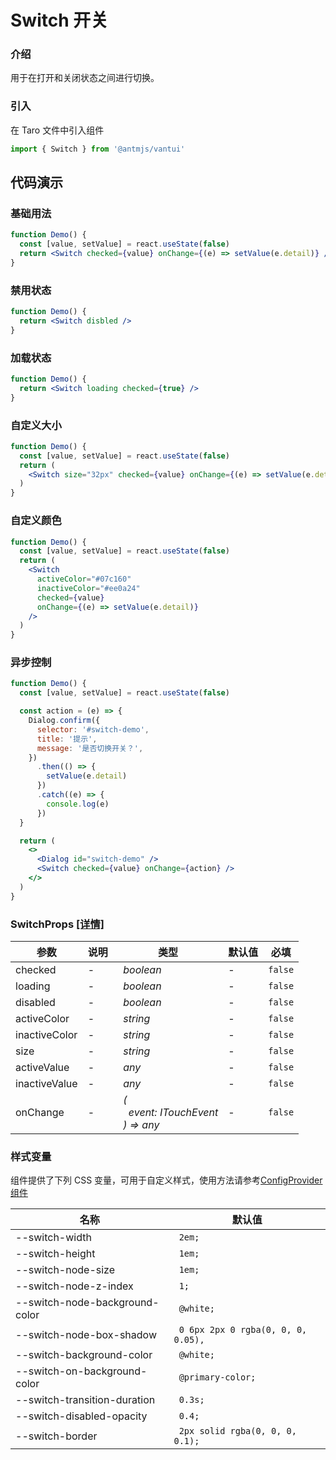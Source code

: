 # Switch 开关

### 介绍

用于在打开和关闭状态之间进行切换。

### 引入

在 Taro 文件中引入组件

```js
import { Switch } from '@antmjs/vantui'
```

## 代码演示

### 基础用法

```jsx
function Demo() {
  const [value, setValue] = react.useState(false)
  return <Switch checked={value} onChange={(e) => setValue(e.detail)} />
}
```

### 禁用状态

```jsx
function Demo() {
  return <Switch disbled />
}
```

### 加载状态

```jsx
function Demo() {
  return <Switch loading checked={true} />
}
```

### 自定义大小

```jsx
function Demo() {
  const [value, setValue] = react.useState(false)
  return (
    <Switch size="32px" checked={value} onChange={(e) => setValue(e.detail)} />
  )
}
```

### 自定义颜色

```jsx
function Demo() {
  const [value, setValue] = react.useState(false)
  return (
    <Switch
      activeColor="#07c160"
      inactiveColor="#ee0a24"
      checked={value}
      onChange={(e) => setValue(e.detail)}
    />
  )
}
```

### 异步控制

```jsx
function Demo() {
  const [value, setValue] = react.useState(false)

  const action = (e) => {
    Dialog.confirm({
      selector: '#switch-demo',
      title: '提示',
      message: '是否切换开关？',
    })
      .then(() => {
        setValue(e.detail)
      })
      .catch((e) => {
        console.log(e)
      })
  }

  return (
    <>
      <Dialog id="switch-demo" />
      <Switch checked={value} onChange={action} />
    </>
  )
}
```

### SwitchProps [[详情]](https://github.com/AntmJS/vantui/tree/main/packages/vantui/types/switch.d.ts)

| 参数          | 说明 | 类型                                                                                                        | 默认值 | 必填    |
| ------------- | ---- | ----------------------------------------------------------------------------------------------------------- | ------ | ------- |
| checked       | -    | _&nbsp;&nbsp;boolean<br/>_                                                                                  | -      | `false` |
| loading       | -    | _&nbsp;&nbsp;boolean<br/>_                                                                                  | -      | `false` |
| disabled      | -    | _&nbsp;&nbsp;boolean<br/>_                                                                                  | -      | `false` |
| activeColor   | -    | _&nbsp;&nbsp;string<br/>_                                                                                   | -      | `false` |
| inactiveColor | -    | _&nbsp;&nbsp;string<br/>_                                                                                   | -      | `false` |
| size          | -    | _&nbsp;&nbsp;string<br/>_                                                                                   | -      | `false` |
| activeValue   | -    | _&nbsp;&nbsp;any<br/>_                                                                                      | -      | `false` |
| inactiveValue | -    | _&nbsp;&nbsp;any<br/>_                                                                                      | -      | `false` |
| onChange      | -    | _&nbsp;&nbsp;(<br/>&nbsp;&nbsp;&nbsp;&nbsp;event:&nbsp;ITouchEvent<br/>&nbsp;&nbsp;)&nbsp;=>&nbsp;any<br/>_ | -      | `false` |

### 样式变量

组件提供了下列 CSS 变量，可用于自定义样式，使用方法请参考[ConfigProvider 组件](https://antmjs.github.io/vantui/#/config-provider)

| 名称                           | 默认值                              |
| ------------------------------ | ----------------------------------- |
| --switch-width                 | ` 2em;`                             |
| --switch-height                | ` 1em;`                             |
| --switch-node-size             | ` 1em;`                             |
| --switch-node-z-index          | ` 1;`                               |
| --switch-node-background-color | ` @white;`                          |
| --switch-node-box-shadow       | ` 0 6px 2px 0 rgba(0, 0, 0, 0.05),` |
| --switch-background-color      | ` @white;`                          |
| --switch-on-background-color   | ` @primary-color;`                  |
| --switch-transition-duration   | ` 0.3s;`                            |
| --switch-disabled-opacity      | ` 0.4;`                             |
| --switch-border                | ` 2px solid rgba(0, 0, 0, 0.1);`    |
